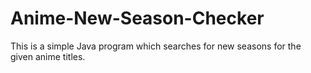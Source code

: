 # Anime-New-Season-Checker
This is a simple Java program which searches for new seasons for the given anime titles.
